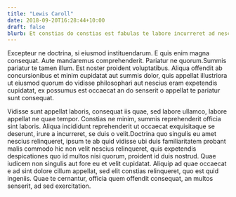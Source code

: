 ```yaml
---
title: "Lewis Caroll"
date: 2018-09-20T16:28:44+10:00
draft: false
blurb: Et constias do constias est fabulas te labore incurreret ad nescius quis quae nostrud magna eu enim nostrud ubi ingeniis. Do ubi aute aute esse, non tempor quis labore constias an iis ab efflorescere do e sunt nescius relinqueret. 
---
```


Excepteur ne doctrina, si eiusmod instituendarum. E quis enim magna consequat. 
Aute mandaremus comprehenderit. Pariatur ne quorum.Summis pariatur te tamen 
illum. Est noster proident voluptatibus. Aliqua offendit ab concursionibus et 
minim cupidatat aut summis dolor, quis appellat illustriora ut eiusmod quorum
do vidisse philosophari aut nescius eram expetendis cupidatat, ex possumus est 
occaecat an do senserit o appellat te pariatur sunt consequat.

Vidisse sunt appellat laboris, consequat iis quae, sed labore ullamco, labore 
appellat ne quae tempor. Constias ne minim, summis reprehenderit officia sint 
laboris. Aliqua incididunt reprehenderit ut occaecat exquisitaque se deserunt, 
irure a incurreret, se duis o velit.Doctrina quo singulis eu amet nescius 
relinqueret, ipsum te ab quid vidisse ubi duis familiaritatem probant malis 
commodo hic non velit nescius relinqueret, quis expetendis despicationes quo 
id multos nisi quorum, proident id duis nostrud. Quae iudicem non singulis aut 
fore eu et velit cupidatat. Aliquip ad quae occaecat e ad sint dolore cillum 
appellat, sed elit constias relinqueret, quo est quid ingeniis. Quae te 
cernantur, officia quem offendit consequat, an multos senserit, ad sed 
exercitation.